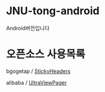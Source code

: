# JNU-tong-android
Android버전입니다

# 오픈소스 사용목록
bgogetap / [StickyHeaders](https://github.com/bgogetap/StickyHeaders)

alibaba  / [UltraViewPager](https://github.com/alibaba/UltraViewPager) 
